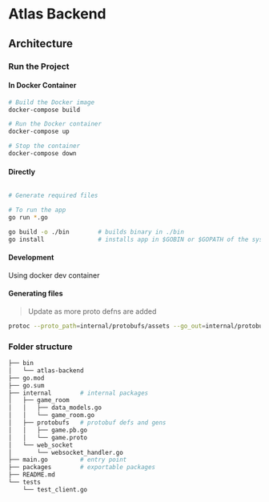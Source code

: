 
# Atlas Backend

## Architecture

### Run the Project

#### In Docker Container

```bash
# Build the Docker image
docker-compose build

# Run the Docker container
docker-compose up

# Stop the container
docker-compose down

```

#### Directly

```bash

# Generate required files

# To run the app
go run *.go

go build -o ./bin        # builds binary in ./bin
go install               # installs app in $GOBIN or $GOPATH of the system.

```

#### Development

Using docker dev container

#### Generating files

> Update as more proto defns are added

```bash
protoc --proto_path=internal/protobufs/assets --go_out=internal/protobufs --go_opt=paths=source_relative client_server_message.proto server_client_message.proto player_data.proto message_type.proto game_message_payload.proto chat_message_payload.proto
```

<!-- protoc -I=src/protobuf/ --go_out=src/protobuf/ src/protobuf/game.proto -->

### Folder structure

```bash
├── bin
│   └── atlas-backend
├── go.mod  
├── go.sum
├── internal        # internal packages
│   ├── game_room
│   │   ├── data_models.go
│   │   └── game_room.go
│   ├── protobufs   # protobuf defs and gens
│   │   ├── game.pb.go
│   │   └── game.proto
│   └── web_socket
│       └── websocket_handler.go
├── main.go         # entry point
├── packages        # exportable packages 
├── README.md
└── tests
    └── test_client.go
```
